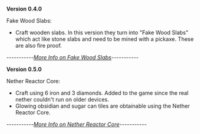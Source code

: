 
**Version 0.4.0**

Fake Wood Slabs: 
- Craft wooden slabs. In this version they turn into "Fake Wood Slabs" which act like stone slabs and need to be mined with a pickaxe. These are also fire proof.

-----------*[More Info on Fake Wood Slabs](https://github.com/ToxicAbsence/More-Info/blob/main/Fake%20Wood%20Slabs.md)*-----------

**Version 0.5.0**

Nether Reactor Core:
- Craft using 6 iron and 3 diamonds. Added to the game since the real nether couldn't run on older devices.
- Glowing obsidian and sugar can tiles are obtainable using the Nether Reactor Core.

-----------*[More Info on Nether Reactor Core](https://github.com/ToxicAbsence/More-Info/blob/main/Nether%20Reactor%20Core.md)*-----------
